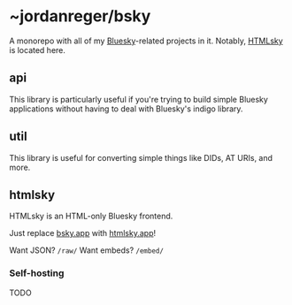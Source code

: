 # ~jordanreger/bsky

A monorepo with all of my [Bluesky](https://bsky.social)-related projects in it. Notably, [HTMLsky](#htmlsky) is located here.

## api

This library is particularly useful if you're trying to build simple Bluesky applications without having to deal with Bluesky's indigo library.

## util

This library is useful for converting simple things like DIDs, AT URIs, and more.

## htmlsky

HTMLsky is an HTML-only Bluesky frontend.

Just replace [bsky.app](https://bsky.app) with [htmlsky.app](https://htmlsky.app)!

Want JSON? `/raw/`
Want embeds? `/embed/`

### Self-hosting

TODO
